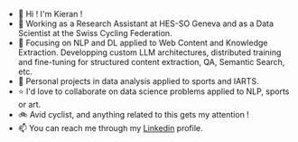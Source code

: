 
<!--
**K-Schubert/K-Schubert** is a ✨ _special_ ✨ repository because its `README.md` (this file) appears on your GitHub profile.

Here are some ideas to get you started:

- 🔭 I’m currently working on ...
- 🌱 I’m currently learning ...
- 👯 I’m looking to collaborate on ...
- 🤔 I’m looking for help with ...
- 💬 Ask me about ...
- 📫 How to reach me: ...
- 😄 Pronouns: ...
- ⚡ Fun fact: ...
-->

- 👋 Hi ! I'm Kieran !
- :office: Working as a Research Assistant at HES-SO Geneva and as a Data Scientist at the Swiss Cycling Federation.
- :closed_book: Focusing on NLP and DL applied to Web Content and Knowledge Extraction. Developping custom LLM architectures, distributed training and fine-tuning for structured content extraction, QA, Semantic Search, etc.  
- :eyes: Personal projects in data analysis applied to sports and IARTS.
- :star: I'd love to collaborate on data science problems applied to NLP, sports or art.
- :bike: Avid cyclist, and anything related to this gets my attention !
- :mailbox: You can reach me through my [Linkedin](https://www.linkedin.com/in/kieran-schubert-110772137/) profile.
